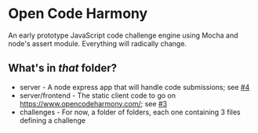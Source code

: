 # Open Code Harmony

An early prototype JavaScript code challenge engine using Mocha and node's assert module.
Everything will radically change.

## What's in *that* folder?

- server - A node express app that will handle code submissions; see [#4](https://github.com/Bob-s-Fullstack-Builders/open-code-harmony/issues/4)
- server/frontend - The static client code to go on <https://www.opencodeharmony.com/>; see [#3](https://github.com/Bob-s-Fullstack-Builders/open-code-harmony/issues/3)
- challenges - For now, a folder of folders, each one containing 3 files defining a challenge
